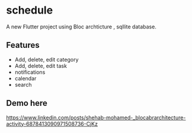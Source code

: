 # schedule

A new Flutter project using Bloc archticture , sqllite database.

## Features
- Add, delete, edit category
- Add, delete, edit task
- notifications
- calendar
- search

## Demo here
https://www.linkedin.com/posts/shehab-mohamed-_blocabrarchitecture-activity-6878413090971508736-CjKz

